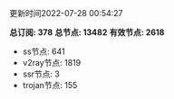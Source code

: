 更新时间2022-07-28 00:54:27

**总订阅: 378**
**总节点: 13482**
**有效节点: 2618**
- ss节点: 641
- v2ray节点: 1819
- ssr节点: 3
- trojan节点: 155
